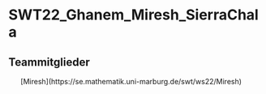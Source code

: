 # SWT22_Ghanem_Miresh_SierraChala
## Teammitglieder
<ul>
[Miresh](https://se.mathematik.uni-marburg.de/swt/ws22/Miresh)
</ul>